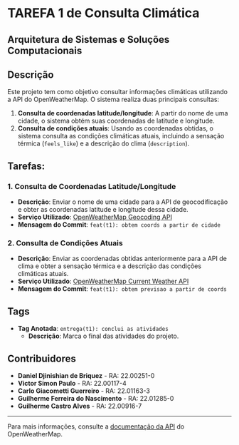 # TAREFA 1 de Consulta Climática
## Arquitetura de Sistemas e Soluções Computacionais
##
## Descrição

Este projeto tem como objetivo consultar informações climáticas utilizando a API do OpenWeatherMap. O sistema realiza duas principais consultas:

1. **Consulta de coordenadas latitude/longitude**: A partir do nome de uma cidade, o sistema obtém suas coordenadas de latitude e longitude.
2. **Consulta de condições atuais**: Usando as coordenadas obtidas, o sistema consulta as condições climáticas atuais, incluindo a sensação térmica (`feels_like`) e a descrição do clima (`description`).

## Tarefas:

### 1. Consulta de Coordenadas Latitude/Longitude

- **Descrição**: Enviar o nome de uma cidade para a API de geocodificação e obter as coordenadas latitude e longitude dessa cidade.
- **Serviço Utilizado**: [OpenWeatherMap Geocoding API](https://openweathermap.org/api/geocoding-api)
- **Mensagem do Commit**: `feat(t1): obtem coords a partir de cidade`

### 2. Consulta de Condições Atuais

- **Descrição**: Enviar as coordenadas obtidas anteriormente para a API de clima e obter a sensação térmica e a descrição das condições climáticas atuais.
- **Serviço Utilizado**: [OpenWeatherMap Current Weather API](https://openweathermap.org/current)
- **Mensagem do Commit**: `feat(t1): obtem previsao a partir de coords`

## Tags

- **Tag Anotada**: `entrega(t1): conclui as atividades`
  - **Descrição**: Marca o final das atividades do projeto.

## Contribuidores

- **Daniel Djinishian de Briquez** - RA: 22.00251-0
- **Victor Simon Paulo** - RA: 22.00117-4
- **Carlo Giacometti Guerreiro** - RA: 22.01163-3
- **Guilherme Ferreira do Nascimento** - RA: 22.01285-0
- **Guilherme Castro Alves** - RA: 22.00916-7

---

Para mais informações, consulte a [documentação da API](https://openweathermap.org/api) do OpenWeatherMap.
